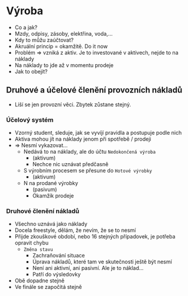 # Výroba
- Co a jak?
- Mzdy, odpisy, zásoby, elektřina, voda,...
- Kdy to můžu zaúčtovat?
- Akruální princip = okamžitě. Do it now
- Problém => vzniká z aktiv. Je to investované v aktivech, nejde to na náklady
- Na náklady to jde až v momentu prodeje
- Jak to obejít?

## Druhové a účelové členění provozních nákladů
- Liší se jen provozní věci. Zbytek zůstane stejný.

### Účelový systém
- Vzorný student, sleduje, jak se vyvíjí pravidla a postupuje podle nich
- Aktiva mohou jít na náklady jenom při spotřebě / prodeji
- => Nesmí vykazovat...
  - Nedává to na náklady, ale do účtu `Nedokončená výroba`
    - (aktivum)
    - Nechce nic uznávat předčasně
  - S výrobním procesem se přesune do `Hotové výrobky`
    - (aktivum)
  - N na prodané výrobky
    - (pasivum)
    - Okamžik prodeje

### Druhové členění nákladů
- Všechno uznává jako náklady
- Docela freestyle, dělám, že nevím, že se to nesmí
- Přijde zkouškové období, nebo 16 stejných případovek, je potřeba opravit chybu
  - `Změna stavu`
    - Zachraňování situace
    - Úprava nákladů, které tam ve skutečnosti ještě být nesmí
    - Není ani aktivní, ani pasivní. Ale je to náklad...
    - Patří do výsledovky
- Obě dopadne stejně
- Ve finále se započítá stejně



